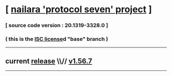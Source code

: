 
# [ [nailara 'protocol seven' project](http://src.nailara.net/) ]

### [ source code version : 20.1319-3328.0 ]

### ( this is the [ISC license](license)d "base" branch )
---
## current [release](https://github.com/anotherlink/nailara/releases) \\\\// [v1.56.7](https://github.com/anotherlink/nailara/releases/tag/v1.56.7)
---
